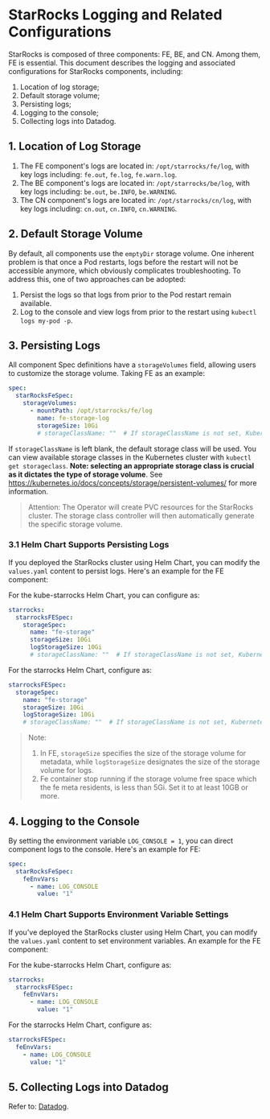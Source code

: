 # StarRocks Logging and Related Configurations

StarRocks is composed of three components: FE, BE, and CN. Among them, FE is essential. This document describes the
logging and associated configurations for StarRocks components, including:

1. Location of log storage;
2. Default storage volume;
3. Persisting logs;
4. Logging to the console;
5. Collecting logs into Datadog.

## 1. Location of Log Storage

1. The FE component's logs are located in: `/opt/starrocks/fe/log`, with key logs
   including: `fe.out`, `fe.log`, `fe.warn.log`.
2. The BE component's logs are located in: `/opt/starrocks/be/log`, with key logs
   including: `be.out`, `be.INFO`, `be.WARNING`.
3. The CN component's logs are located in: `/opt/starrocks/cn/log`, with key logs
   including: `cn.out`, `cn.INFO`, `cn.WARNING`.

## 2. Default Storage Volume

By default, all components use the `emptyDir` storage volume. One inherent problem is that once a Pod restarts, logs
before the restart will not be accessible anymore, which obviously complicates troubleshooting. To address this, one of
two approaches can be adopted:

1. Persist the logs so that logs from prior to the Pod restart remain available.
2. Log to the console and view logs from prior to the restart using `kubectl logs my-pod -p`.

## 3. Persisting Logs

All component Spec definitions have a `storageVolumes` field, allowing users to customize the storage volume. Taking FE
as an example:

```yaml
spec:
  starRocksFeSpec:
    storageVolumes:
      - mountPath: /opt/starrocks/fe/log
        name: fe-storage-log
        storageSize: 10Gi
        # storageClassName: ""  # If storageClassName is not set, Kubernetes will use the default storage class.
```

If `storageClassName` is left blank, the default storage class will be used. You can view available storage classes in
the Kubernetes cluster with `kubectl get storageclass`. **Note: selecting an appropriate storage class is crucial as it
dictates the type of storage volume**. See https://kubernetes.io/docs/concepts/storage/persistent-volumes/ for more
information.

> Attention: The Operator will create PVC resources for the StarRocks cluster. The storage class controller will then
> automatically generate the specific storage volume.

### 3.1 Helm Chart Supports Persisting Logs

If you deployed the StarRocks cluster using Helm Chart, you can modify the `values.yaml` content to persist logs. Here's
an example for the FE component:

For the kube-starrocks Helm Chart, you can configure as:

```yaml
starrocks:
  starrocksFESpec:
    storageSpec:
      name: "fe-storage"
      storageSize: 10Gi
      logStorageSize: 10Gi
      # storageClassName: ""  # If storageClassName is not set, Kubernetes will use the default storage class.
```

For the starrocks Helm Chart, configure as:

```yaml
starrocksFESpec:
  storageSpec:
    name: "fe-storage"
    storageSize: 10Gi
    logStorageSize: 10Gi
    # storageClassName: ""  # If storageClassName is not set, Kubernetes will use the default storage class.
```

> Note:
> 1. In FE, `storageSize` specifies the size of the storage volume for metadata, while `logStorageSize` designates the
     size of the storage volume for logs.
> 2. Fe container stop running if the storage volume free space which the fe meta residents, is less than 5Gi. Set it to
     at least 10GB or more.

## 4. Logging to the Console

By setting the environment variable `LOG_CONSOLE = 1`, you can direct component logs to the console. Here's an example
for FE:

```yaml
spec:
  starRocksFeSpec:
    feEnvVars:
      - name: LOG_CONSOLE
        value: "1"
```

### 4.1 Helm Chart Supports Environment Variable Settings

If you've deployed the StarRocks cluster using Helm Chart, you can modify the `values.yaml` content to set environment
variables. An example for the FE component:

For the kube-starrocks Helm Chart, configure as:

```yaml
starrocks:
  starrocksFESpec:
    feEnvVars:
      - name: LOG_CONSOLE
        value: "1"
```

For the starrocks Helm Chart, configure as:

```yaml
starrocksFESpec:
  feEnvVars:
    - name: LOG_CONSOLE
      value: "1"
```

## 5. Collecting Logs into Datadog

Refer to: [Datadog](../integration/integration-with-datadog.md).
